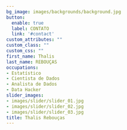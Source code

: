 ```yaml
---
bg_image: images/backgrounds/background.jpg
button:
  enable: true
  label: CONTATO
  link: '#contact'
custom_attributes: ""
custom_class: ""
custom_css: ""
first_name: Thalis  
last_name: REBOUÇAS 
occupations:
- Estatístico 
- Cientista de Dados
- Analista de Dados
- Data Hacker
slider_images:
- images/slider/slider_01.jpg
- images/slider/slider_02.jpg
- images/slider/slider_03.jpg
title: Thalis Rebouças
---
```

